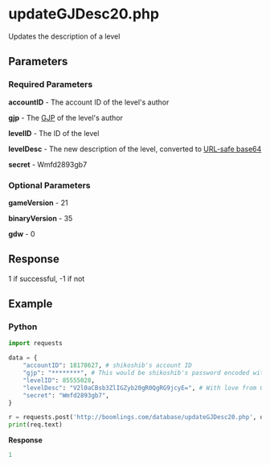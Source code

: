 # updateGJDesc20.php

Updates the description of a level

## Parameters

### Required Parameters

**accountID** - The account ID of the level's author

**gjp** - The [GJP](/topics/encryption/gjp.md) of the level's author

**levelID** - The ID of the level

**levelDesc** - The new description of the level, converted to [URL-safe base64](/topics/encryption/base64)

**secret** - Wmfd2893gb7

### Optional Parameters

**gameVersion** - 21

**binaryVersion** - 35

**gdw** - 0

## Response

1 if successful, -1 if not

## Example

<!-- tabs:start -->

### **Python**

```py
import requests

data = {
    "accountID": 18178627, # shikoshib's account ID
    "gjp": "********", # This would be shikoshib's password encoded with GJP encryption
    "levelID": 85555028,
    "levelDesc": "V2l0aCBsb3ZlIGZyb20gR0QgRG9jcyE=", # With love from GD Docs!
    "secret": "Wmfd2893gb7",
}

r = requests.post('http://boomlings.com/database/updateGJDesc20.php', data=data)
print(req.text)
```

**Response**

```py
1
```

<!-- tabs:end -->
